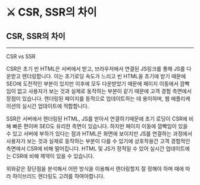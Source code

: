 # ⚔️ CSR, SSR의 차이

## CSR, SSR의 차이

---

CSR vs SSR

CSR은 초기 빈 HTML은 서버에서 받고, 브라우저에서 연결된 JS링크를 통해 JS를 다운받고 렌더링합니다. 이는 초기로딩 속도가 느리고 빈 HTML을 초기에 받기 때문에 SEO에 도전적인 부분이 있지만 이후에 모두 다운받았기 때문에 페이지 이동에서 깜빡임이 없고 사용자가 보는 것과 실제로 동작하는 부분이 같기 때문에 고객 경험 측면에서 장점이 있습니다. 렌더링된 페이지를 동적으로 업데이트하는 데 용이하며, 웹 애플리케이션의 실시간 업데이트에 적합합니다.

SSR은 서버에서 렌더링된 HTML, JS를 받아서 연결하기때문에 초기 로딩이 CSR에 비해 빠른 편이며 SEO도 유리한 측면이 있습니다. 하지만 페이지 이동에 깜빡임이 있을 수 있고 서버에 부하가 있다는 점과 HTML은 화면에 보이지만 JS를 연결하는 과정에서 사용자가 보는 것과 실제로 동작하는 부분이 다를 수 있기에 상호작용간 고객 경험적인 측면에서 CSR에 비해 떨어집니다. HTML 및 JS가 정적일 수 있어 실시간 업데이트에는 CSR에 비해 제약이 있을 수 있습니다.

위와같은 장단점을 분석해서 어떤 방식을 이용해서 렌더링할지 잘 정해야 하며 때에 따라 하이브리드 렌더링도 고려를 하여야합니다.